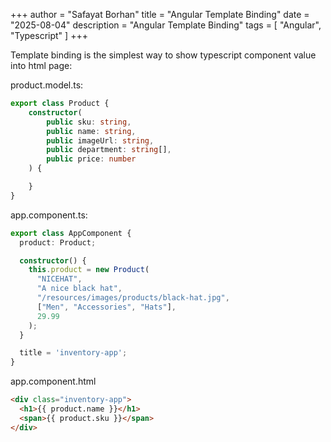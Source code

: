 +++
author = "Safayat Borhan"
title = "Angular Template Binding"
date = "2025-08-04"
description = "Angular Template Binding"
tags = [
    "Angular",
    "Typescript"
]
+++

Template binding is the simplest way to show typescript component value into html page: 

product.model.ts:
```typescript
export class Product {
    constructor(
        public sku: string,
        public name: string,
        public imageUrl: string,
        public department: string[],
        public price: number
    ) {

    }
}
```

app.component.ts:
```typescript
export class AppComponent {
  product: Product;

  constructor() {
    this.product = new Product(
      "NICEHAT",
      "A nice black hat",
      "/resources/images/products/black-hat.jpg",
      ["Men", "Accessories", "Hats"],
      29.99
    );
  }

  title = 'inventory-app';
}
```

app.component.html
```html
<div class="inventory-app">
  <h1>{{ product.name }}</h1>
  <span>{{ product.sku }}</span>
</div>
```
